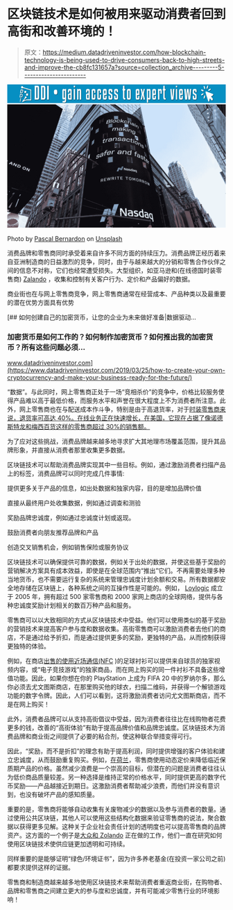 # 区块链技术是如何被用来驱动消费者回到高街和改善环境的！

> 原文：<https://medium.datadriveninvestor.com/how-blockchain-technology-is-being-used-to-drive-consumers-back-to-high-streets-and-improve-the-cb8fc131657a?source=collection_archive---------5----------------------->

[![](img/2882e4d8b37c467c8e62e731b787f2d8.png)](http://www.track.datadriveninvestor.com/1B9E)![](img/d1fe1a52bafd860d3996468e593bd2a2.png)

Photo by [Pascal Bernardon](https://unsplash.com/@pbernardon?utm_source=medium&utm_medium=referral) on [Unsplash](https://unsplash.com?utm_source=medium&utm_medium=referral)

消费品牌和零售商同时承受着来自许多不同方面的持续压力。消费品牌正经历着来自亚洲制造商的日益激烈的竞争，同时，由于与越来越大的分销和零售合作伙伴之间的信息不对称，它们也经常遭受损失。大型组织，如亚马逊和(在线德国时装零售商) [Zalando](https://www.google.com/search?safe=off&source=hp&ei=S6xCXYXMK4GRkwW-wLoY&q=zalando&oq=zalando&gs_l=psy-ab.1.0.0i131l3j0j0i131j0l3j0i131j0.3959.5531..11595...0.0..0.4466.12888.6-2j0j1j3......0....1..gws-wiz.....0..35i39.ERHYq9oqN_w) ，收集和控制有关客户行为、定价和产品偏好的数据。

商业街也在与网上零售商竞争，网上零售商通常在经营成本、产品种类以及最重要的潜在优势方面具有优势

[](https://www.datadriveninvestor.com/2019/03/25/how-to-create-your-own-cryptocurrency-and-make-your-business-ready-for-the-future/) [## 如何创建自己的加密货币，让您的企业为未来做好准备|数据驱动…

### 加密货币是如何工作的？如何制作加密货币？如何推出我的加密货币？所有这些问题必须…

www.datadriveninvestor.com](https://www.datadriveninvestor.com/2019/03/25/how-to-create-your-own-cryptocurrency-and-make-your-business-ready-for-the-future/) 

“数据”。与此同时，网上零售商正处于一场“竞相杀价”的竞争中，价格比较服务使得产品难以高于最低价格，而服务水平和声誉在很大程度上不为消费者所注意。此外，网上零售商也在与配送成本作斗争，特别是由于高退货率，对于[时装零售商来说，退货率可高达 40%。在线业务正在快速增长，在美国，它现在占据了像诺德斯特龙和梅西百货这样的零售商超过 30%的销售额](https://www.cnbc.com/2016/12/16/a-260-billion-ticking-time-bomb-the-costly-business-of-retail-returns.html)[。](https://www.technology.org/2018/07/28/online-vs-offline-stores-from-retailers-perspective-infographic/)

为了应对这些挑战，消费品牌越来越多地寻求扩大其地理市场覆盖范围，提升其品牌形象，并直接从消费者那里收集更多数据。

区块链技术可以帮助消费品牌实现其中一些目标。例如，通过激励消费者扫描产品上的标签，消费品牌可以同时完成几件事情:

提供更多关于产品的信息，如出处数据和独家内容，目的是增加品牌价值

直接从最终用户处收集数据，例如通过调查和测验

奖励品牌忠诚度，例如通过忠诚度计划或返现。

鼓励消费者向朋友推荐品牌和产品

创造交叉销售机会，例如销售保险或服务协议

区块链技术可以确保提供可靠的数据，例如关于出处的数据，并使这些基于奖励的营销解决方案具有成本效益，即使是在全球范围内“推出”它们。不再需要处理多种当地货币，也不需要运行复杂的系统来管理忠诚度计划余额和交易。所有数据都安全地存储在区块链上，各种系统之间的互操作性是可能的。例如， [Loylogic](https://loylogic.com/news/15-press/458-loylogic-and-coinify-partner-to-offer-first-ever-loyalty-currency-conversion-into-a-cryptocurrency) 成立于 2005 年，拥有超过 500 家零售商和 2000 家网上商店的全球网络，提供与各种忠诚度奖励计划相关的数百万种产品和服务。

零售商可以以大致相同的方式从区块链技术中受益。他们可以使用类似的基于奖励的营销技术来提高客户参与度和数据收集。高街零售商可以激励消费者去他们的商店，不是通过给予折扣，而是通过提供更多的奖励，更独特的产品，从而控制获得更独特的体验。

例如，在商店[出售的使用近场通信(NFC](https://biztechmagazine.com/article/2018/05/near-field-communication-technology-starts-transform-retail) )的足球衬衫可以提供来自球员的独家视频内容，或“电子竞技游戏”的独家商品，而在网上购买的同一件衬衫不具备这些增值功能。因此，如果你想在你的 PlayStation 上成为 FIFA 20 中的罗纳尔多，那么你必须去尤文图斯商店，在那里购买他的球衣，扫描二维码，并获得一个解锁游戏功能的数字令牌。因此，人们可以看到，这将激励消费者访问尤文图斯商店，而不是在网上购买！

此外，消费者品牌可以从支持高街倡议中受益，因为消费者往往比在线购物者花费更多的钱，改善的“高街体验”有助于提高品牌价值和品牌忠诚度。区块链技术为消费品牌和商业街之间提供了必要的粘合剂，使这种联合举措变得可行。

因此，“奖励，而不是折扣”的理念有助于提高利润，同时提供增强的客户体验和建立忠诚度，从而鼓励重复购买。例如，[在荷兰](https://www.sciencedirect.com/science/article/pii/S092552731100209X)，零售商使用动态定价来降低临近保质期产品的价格。虽然减少浪费是一个崇高的目标，但潜在的问题是消费者往往认为低价商品质量较差。另一种选择是维持正常的价格水平，同时提供更高的数字代币奖励——产品越接近到期日。这激励消费者帮助减少浪费，而他们并没有意识到，也没有破坏产品的感知质量。

重要的是，零售商将能够自动收集有关废物减少的数据以及参与消费者的数量。通过使用公共区块链，其他人可以使用这些结构化数据来验证零售商的说法，聚合数据以获得更多见解。这种关于企业社会责任计划的透明度也可以提高零售商的品牌资产。这方面的一个例子是[大众和 Zolando](https://www.volkswagenag.com/en/news/stories/2019/04/protecting-people-and-the-environment-with-blockchain.html) 正在做的工作，他们一直在研究如何使用区块链技术使供应链更加透明和可持续。

同样重要的是能够证明“绿色/环境证书”，因为许多养老基金(在投资一家公司之前)都要求提供这样的证据。

零售商和制造商越来越多地使用区块链技术来帮助消费者重返商业街，在购物者、品牌和零售商之间建立更大的参与度和忠诚度，并有可能减少零售行业的环境影响！
